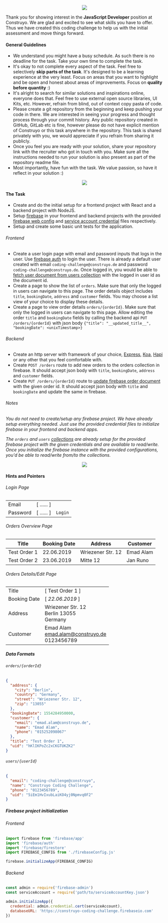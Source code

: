 <p align="center"><img src="./logo.png"></p>


Thank you for showing interest in the **JavaScript Developer** position at Construyo. We are glad and excited to see what skills you have to offer. Thus we have created this coding challenge to help us with the initial assessment and move things forward.

#### General Guidelines

- We understand you might have a busy schedule. As such there is no deadline for the task. Take your own time to complete the task.
- It's okay to not complete every aspect of the task. Feel free to selectively **skip parts of the task**. It's designed to be a learning experience at the very least. Focus on areas that you want to highlight and be open and honest about areas of improvements. Focus on **quality before quantity** :)
- It's alright to search for similar solutions and inspirations online, everyone does that. Feel free to use external open source libraries, UI Kits, etc. However, refrain from blind, out of context copy pasta of code.
- Please create a git repository from the beginning and keep pushing your code in there. We are interested in seeing your progress and thought process through your commit history.  Any public repository created in GitHub, GitLab etc is fine, however please do not have explicit mention of Construyo or this task anywhere in the repository. This task is shared privately with you, we would appreciate if you refrain from sharing it publicly.
- Once you feel you are ready with your solution, share your repository link with the recruiter who got in touch with you. Make sure all the instructions needed to run your solution is also present as part of the repository readme file.
- Most importantly, have fun with the task. We value passion, so have it reflect in your solution :)

<div class="page"/>

<p align="center"><img src="./logo.png"></p>

#### The Task

- Create and do the initial setup for a frontend project with React and a backend project with NodeJS.
- Setup [firebase](https://firebase.google.com/docs) in your frontend and backend projects with the provided [firebase web config](./firebaseConfig.js) and [service account credential](./serviceAccountKey.json) files respectively.
- Setup and create some basic unit tests for the application.

###### Frontend
- Create a user login page with email and password inputs that logs in the user. Use [firebase auth](https://firebase.google.com/docs/auth/web/password-auth) to login the user. There is already a default user created with email `coding-challenge@construyo.de` and password `coding-challenge@construyo.de`. Once logged in, you would be able to [fetch user document from users collection](https://firebase.google.com/docs/firestore/query-data/get-data) with the logged in user id as the document id.
- Create a page to show the list of `orders`. Make sure that only the logged in users can navigate to this page. The order details object includes `title`, `bookingDate`, `address` and `customer` fields. You may choose a list view of your choice to display these details.
- Create a page to view order details `orders/{orderId}`. Make sure that only the logged in users can navigate to this page. Allow editing the order `title` and `bookingDate` fields by calling the backend api `PUT /orders/{orderId}` with json body `{"title": "__updated_title__", "bookingDate": <unixTimestamp>}`

###### Backend
- Create an http server with framework of your choice, [Express](https://expressjs.com/), [Koa](https://koajs.com/), [Hapi](https://hapi.dev/) or any other that you feel comfortable with.
- Create `POST /orders` route to add new orders to the orders collection in firebase. It should accept json body with `title`, `bookingDate`, `address` and `customer` fields.
- Create `PUT /orders/{orderId}` route to [update firebase order document](https://firebase.google.com/docs/firestore/manage-data/add-data#update-data) with the given order id. It should accept json body with `title` and `bookingDate` and update the same in firebase.

###### Notes

*You do not need to create/setup any firebase project. We have already setup everything needed. Just use the provided credential files to initialize firebase in your frontend and backend apps.*

*The `orders` and `users` [collections](https://firebase.google.com/docs/firestore) are already setup for the provided firebase project with the given credentials and are available to read/write. Once you initialize the firebase instance with the provided configurations, you'd be able to read/write from/to the collections.*

<div class="page"/>

<p align="center"><img src="./logo.png"></p>

#### Hints and Pointers

###### Login Page
|          |            |         |
| -------- | ---------- | ------- |
| Email    | [ ...... ] |         |
| Password | [ ...... ] | `Login` |


###### Orders Overview Page
| Title        | Booking Date | Address           | Customer  |
| ------------ | ------------ | ----------------- | --------- |
| Test Order 1 | 22.06.2019   | Wriezener Str. 12 | Emad Alam |
| Test Order 2 | 23.06.2019   | Mitte 12          | Jan Runo  |

###### Orders Details/Edit Page
|              |                                                    |
| ------------ | -------------------------------------------------- |
| Title        | [ Test Order 1 ]                                   |
| Booking Date | [ *22.06.2019* ]                                   |
| Address      | Wriezener Str. 12<br>Berlin 13055<br>Germany       |
| Customer     | Emad Alam <br>emad.alam@construyo.de<br>0123456789 |


##### Data Formats

###### `orders/{orderId}`
```json
{
  "address": {
    "city": "Berlin",
    "country": "Germany",
    "street": "Wriezener Str. 12",
    "zip": "13055"
  },
  "bookingDate": 1554284950000,
  "customer": {
    "email": "emad.alam@construyo.de",
    "name": "Emad Alam",
    "phone": "015252098067"
  },
  "title": "Test Order 1",
  "uid": "hKlIKPoZc2xCKGTUKZK2"
}
```

###### `users/{userId}`
```json
{
  "email": "coding-challenge@construyo",
  "name": "Construyo Coding Challenge",
  "phone": "0123456789",
  "uid": "5iEm1HvIxubLaiKO4yj0Npmvq0F2"
}
```

##### Firebase project initialization

###### Frontend
```js
import firebase from 'firebase/app'
import 'firebase/auth'
import 'firebase/firestore'
import FIREBASE_CONFIG from './firebaseConfig.js'

firebase.initializeApp(FIREBASE_CONFIG)
```

###### Backend
```js
const admin = require('firebase-admin')
const serviceAccount = require('path/to/serviceAccountKey.json')

admin.initializeApp({
  credential: admin.credential.cert(serviceAccount),
  databaseURL: 'https://construyo-coding-challenge.firebaseio.com'
})
```